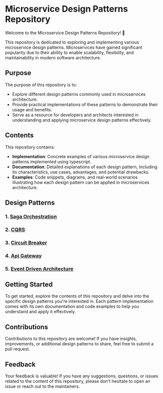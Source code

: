 # Microservice Design Patterns Repository

Welcome to the Microservice Design Patterns Repository! 🚀

This repository is dedicated to exploring and implementing various microservice design patterns. Microservices have gained significant popularity due to their ability to enable scalability, flexibility, and maintainability in modern software architecture.

## Purpose

The purpose of this repository is to:

- Explore different design patterns commonly used in microservices architecture.
- Provide practical implementations of these patterns to demonstrate their usage and benefits.
- Serve as a resource for developers and architects interested in understanding and applying microservice design patterns effectively.

## Contents

This repository contains:

- **Implementation**: Concrete examples of various microservice design patterns implemented using typescript.
- **Documentation**: Detailed explanations of each design pattern, including its characteristics, use cases, advantages, and potential drawbacks.
- **Examples**: Code snippets, diagrams, and real-world scenarios illustrating how each design pattern can be applied in microservices architecture.

## Design Patterns

### 1. [Saga Orchestration](./saga/orchestration/README.md)

### 2. [CQRS](./cqrs/README.md)

### 3. [Circuit Breaker](./circuit-breaker/README.md)

### 4. [Api Gateway](./api-gateway/README.md)

### 5. [Event Driven Architecture](./event-driven-architecture/README.md)

## Getting Started

To get started, explore the contents of this repository and delve into the specific design patterns you're interested in. Each pattern implementation comes with its own documentation and code examples to help you understand and apply it effectively.

## Contributions

Contributions to this repository are welcome! If you have insights, improvements, or additional design patterns to share, feel free to submit a pull request.

## Feedback

Your feedback is valuable! If you have any suggestions, questions, or issues related to the content of this repository, please don't hesitate to open an issue or reach out to the maintainers.
